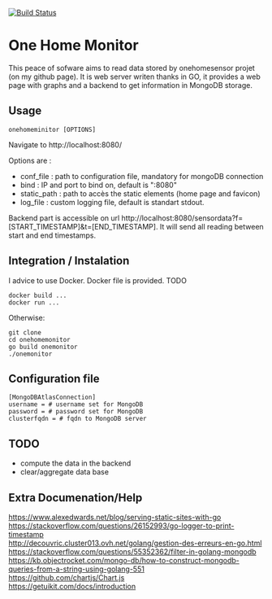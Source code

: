 [![Build Status](https://travis-ci.org/LeadTheSalt/one_home_monitor.svg?branch=master)](https://travis-ci.org/LeadTheSalt/one_home_monitor)

# One Home Monitor 
This peace of sofware aims to read data stored by onehomesensor projet (on my github page). It is web server writen thanks in GO, it provides a web page with graphs and a backend to get information in MongoDB storage. 

## Usage 
```
onehomeminitor [OPTIONS]
```
Navigate to http://localhost:8080/

Options are :
  * conf_file : path to configuration file, mandatory for mongoDB connection
  * bind : IP and port to bind on, default is ":8080"
  * static_path : path to accès the static elements (home page and favicon)
  * log_file : custom logging file, default is standart stdout.

Backend part is accessible on url  http://localhost:8080/sensordata?f=[START_TIMESTAMP]&t=[END_TIMESTAMP]. It will send all reading between start and end timestamps. 

## Integration / Instalation
I advice to use Docker. Docker file is provided. TODO
```
docker build ...
docker run ... 
```

Otherwise:
```
git clone 
cd onehomemonitor
go build onemonitor 
./onemonitor
```

## Configuration file 
```
[MongoDBAtlasConnection]
username = # username set for MongoDB
password = # password set for MongoDB
clusterfqdn = # fqdn to MongoDB server 

```

## TODO
  * compute the data in the backend 
  * clear/aggregate data base 

## Extra Documenation/Help
https://www.alexedwards.net/blog/serving-static-sites-with-go  
https://stackoverflow.com/questions/26152993/go-logger-to-print-timestamp  
http://decouvric.cluster013.ovh.net/golang/gestion-des-erreurs-en-go.html  
https://stackoverflow.com/questions/55352362/filter-in-golang-mongodb   
https://kb.objectrocket.com/mongo-db/how-to-construct-mongodb-queries-from-a-string-using-golang-551  
https://github.com/chartjs/Chart.js  
https://getuikit.com/docs/introduction  
